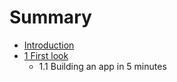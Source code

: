 # Summary

* [Introduction](README.md)
* [1 First look](chapter1.md)
   * 1.1 Building an app in 5 minutes

